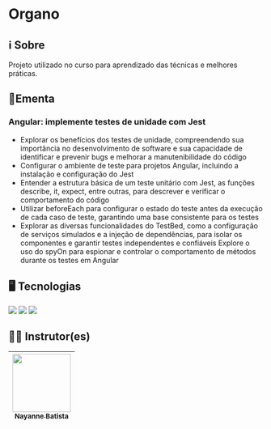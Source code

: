 # Organo

## ℹ️ Sobre

<p>Projeto utilizado no curso para aprendizado das técnicas e melhores práticas.</p>

## 📘Ementa

### Angular: implemente testes de unidade com Jest

- Explorar os benefícios dos testes de unidade, compreendendo sua importância no desenvolvimento de software e sua capacidade de identificar e prevenir bugs e melhorar a manutenibilidade do código
- Configurar o ambiente de teste para projetos Angular, incluindo a instalação e configuração do Jest
- Entender a estrutura básica de um teste unitário com Jest, as funções describe, it, expect, entre outras, para descrever e verificar o comportamento do código
- Utilizar beforeEach para configurar o estado do teste antes da execução de cada caso de teste, garantindo uma base consistente para os testes
- Explorar as diversas funcionalidades do TestBed, como a configuração de serviços simulados e a injeção de dependências, para isolar os componentes e garantir testes independentes e confiáveis
Explore o uso do spyOn para espionar e controlar o comportamento de métodos durante os testes em Angular

## 🖥️ Tecnologias

<div>
  <img src="https://img.shields.io/badge/HTML-%23E34F26.svg?logo=html5&logoColor=white">
  <img src="https://img.shields.io/badge/CSS-1572B6?logo=css3&logoColor=fff">
  <img src="https://img.shields.io/badge/Angular-%23DD0031.svg?logo=angular&logoColor=white">
</div>

## 🧑‍🏫 Instrutor(es)

| [<img loading="lazy" src="https://avatars.githubusercontent.com/u/103528784?v=4" width=115><br><sub>Nayanne Batista</sub>](https://github.com/nayannelbatista) |
| :------------------------------------------------------------------------------------------------------------------------------------------------------------: |

